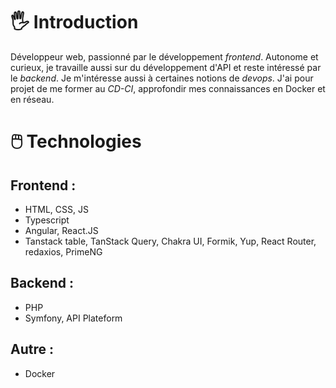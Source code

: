 # 🖐️ Introduction

Développeur web, passionné par le développement *frontend*. Autonome et curieux, je travaille aussi sur du développement d'API et reste intéressé par le *backend*. Je m'intéresse aussi à certaines notions de *devops*. J'ai pour projet de me former au *CD-CI*, approfondir mes connaissances en Docker et en réseau. 

# 🖱️ Technologies 

## Frontend : 
- HTML, CSS, JS
- Typescript
- Angular, React.JS
- Tanstack table, TanStack Query, Chakra UI, Formik, Yup, React Router, redaxios, PrimeNG

## Backend : 
- PHP
- Symfony, API Plateform

## Autre : 
- Docker
